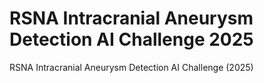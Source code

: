 # RSNA Intracranial Aneurysm Detection AI Challenge 2025
RSNA Intracranial Aneurysm Detection AI Challenge (2025) 
